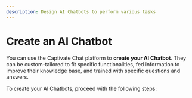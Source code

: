 ```yaml
---
description: Design AI Chatbots to perform various tasks
---
```


# Create an AI Chatbot

You can use the Captivate Chat platform to **create your AI Chatbot**. They can be custom-tailored to fit specific functionalities, fed information to improve their knowledge base, and trained with specific questions and answers.&#x20;

To create your AI Chatbots, proceed with the following steps:
